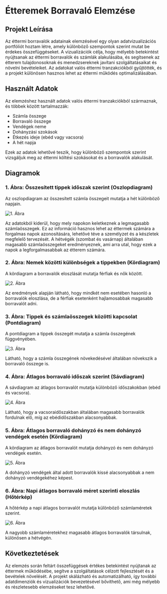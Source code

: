 # Étteremek Borravaló Elemzése

## Projekt Leírása

Az éttermi borravalók adatainak elemzésével egy olyan adatvizualizációs portfóliót hoztam létre, amely különböző szempontok szerint mutat be érdekes összefüggéseket. A vizualizációk célja, hogy mélyebb betekintést nyújtsanak az éttermi borravalók és számlák alakulásába, és segítsenek az étterem tulajdonosoknak és menedzsereknek javítani szolgáltatásaikat és növelni bevételeiket. Az adatokat valós éttermi tranzakciókból gyűjtötték, és a projekt különösen hasznos lehet az éttermi működés optimalizálásában.

## Használt Adatok

Az elemzéshez használt adatok valós éttermi tranzakciókból származnak, és többek között tartalmazzák:
- Számla összege
- Borravaló összege
- Vendégek neme
- Dohányzási szokások
- Étkezés ideje (ebéd vagy vacsora)
- A hét napja

Ezek az adatok lehetővé teszik, hogy különböző szempontok szerint vizsgáljuk meg az éttermi költési szokásokat és a borravalók alakulását.

## Diagramok

### 1. Ábra: Összesített tippek időszak szerint (Oszlopdiagram)

Az oszlopdiagram az összesített számla összegeit mutatja a hét különböző napjain.

![1. Ábra](./images/chart1.png)

Az adatokból kiderül, hogy mely napokon keletkeznek a legmagasabb számlaösszegek. Ez az információ hasznos lehet az éttermek számára a forgalmas napok azonosítására, lehetővé téve a személyzet és a készletek megfelelő tervezését. A hétvégék (szombat és vasárnap) általában magasabb számlaösszegeket eredményeznek, ami arra utal, hogy ezek a napok a legforgalmasabbak az étterem számára.

### 2. Ábra: Nemek közötti különbségek a tippekben (Kördiagram)

A kördiagram a borravalók eloszlását mutatja férfiak és nők között.

![2. Ábra](./images/chart2.png)

Az eredmények alapján látható, hogy mindkét nem esetében hasonló a borravalók eloszlása, de a férfiak esetenként hajlamosabbak magasabb borravalót adni.

### 3. Ábra: Tippek és számlaösszegek közötti kapcsolat (Pontdiagram)

A pontdiagram a tippek összegét mutatja a számla összegének függvényében.

![3. Ábra](./images/chart3.png)

Látható, hogy a számla összegének növekedésével általában növekszik a borravaló összege is.

### 4. Ábra: Átlagos borravaló időszak szerint (Sávdiagram)

A sávdiagram az átlagos borravalót mutatja különböző időszakokban (ebéd és vacsora).

![4. Ábra](./images/chart4.png)

Látható, hogy a vacsoraidőszakban általában magasabb borravalók fordulnak elő, míg az ebédidőszakban alacsonyabbak.

### 5. Ábra: Átlagos borravaló dohányzó és nem dohányzó vendégek esetén (Kördiagram)

A kördiagram az átlagos borravalót mutatja dohányzó és nem dohányzó vendégek esetén.

![5. Ábra](./images/chart5.png)

A dohányzó vendégek által adott borravalók kissé alacsonyabbak a nem dohányzó vendégekéhez képest.

### 6. Ábra: Napi átlagos borravaló méret szerinti eloszlás (Hőtérkép)

A hőtérkép a napi átlagos borravalót mutatja különböző számlaméretek szerint.

![6. Ábra](./images/chart6.png)

A nagyobb számlaméretekhez magasabb átlagos borravalók társulnak, különösen a hétvégén.

## Következtetések

Az elemzés során feltárt összefüggések értékes betekintést nyújtanak az éttermek működésébe, segítve a szolgáltatások célzott fejlesztését és a bevételek növelését. A projekt skálázható és automatizálható, így további adatdimenziók és vizualizációk bevezetésével bővíthető, ami még mélyebb és részletesebb elemzéseket tesz lehetővé.



